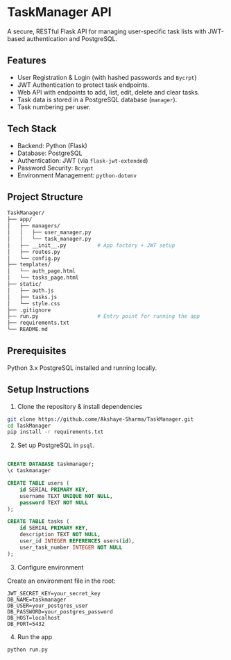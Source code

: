 # TaskManager API

A secure, RESTful Flask API for managing user-specific task lists with JWT-based authentication and PostgreSQL.

## Features

* User Registration & Login (with hashed passwords and `Bycrpt`)
* JWT Authentication to protect task endpoints.
* Web API with endpoints to add, list, edit, delete and clear tasks.
* Task data is stored in a PostgreSQL database (`manager`).
* Task numbering per user.

## Tech Stack
* Backend: Python (Flask)
* Database: PostgreSQL
* Authentication: JWT (via `flask-jwt-extended`)
* Password Security: `Bcrypt`
* Environment Management: `python-dotenv`

## Project Structure

```bash
TaskManager/
├── app/
│   ├── managers/
│   │   ├── user_manager.py
│   │   └── task_manager.py
│   ├── __init__.py          # App factory + JWT setup
│   ├── routes.py
│   └── config.py
├── templates/
│   └── auth_page.html
│   └── tasks_page.html
├── static/
│   ├── auth.js     
│   ├── tasks.js     
│   └── style.css   
├── .gitignore
├── run.py                   # Entry point for running the app
├── requirements.txt
└── README.md
```
## Prerequisites

Python 3.x
PostgreSQL installed and running locally.


## Setup Instructions

1. Clone the repository & install dependencies

```bash
git clone https://github.come/Akshaye-Sharma/TaskManager.git
cd TaskManager
pip install -r requirements.txt
```

2. Set up PostgreSQL in `psql`.

```sql

CREATE DATABASE taskmanager;
\c taskmanager

CREATE TABLE users (
    id SERIAL PRIMARY KEY,
    username TEXT UNIQUE NOT NULL,
    password TEXT NOT NULL
);

CREATE TABLE tasks (
    id SERIAL PRIMARY KEY,
    description TEXT NOT NULL,
    user_id INTEGER REFERENCES users(id),
    user_task_number INTEGER NOT NULL
);
```

3. Configure environment

Create an environment file in the root:

```env
JWT_SECRET_KEY=your_secret_key
DB_NAME=taskmanager
DB_USER=your_postgres_user
DB_PASSWORD=your_postgres_password
DB_HOST=localhost
DB_PORT=5432
```

4. Run the app

```bash
python run.py
```
